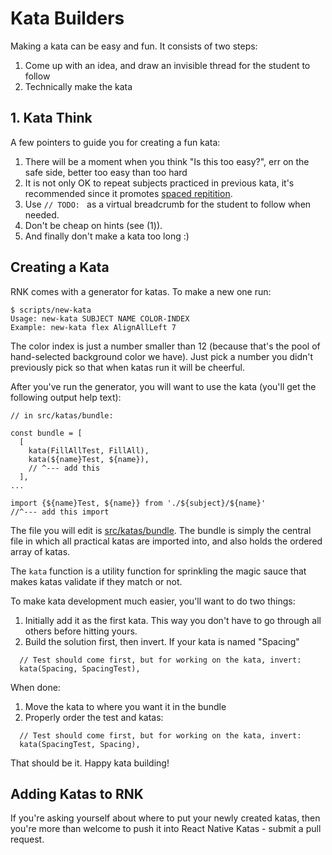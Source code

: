 # Kata Builders

Making a kata can be easy and fun. It consists of two steps:

1. Come up with an idea, and draw an invisible thread for the student to
   follow
2. Technically make the kata

## 1. Kata Think

A few pointers to guide you for creating a fun kata:

1. There will be a moment when you think "Is this too easy?", err on the safe side, better too easy than too hard
2. It is not only OK to repeat subjects practiced in previous kata, it's recommended since it promotes [spaced repitition](https://en.wikipedia.org/wiki/Spaced_repetition).
3. Use `// TODO: ` as a virtual breadcrumb for the student to follow when needed.
4. Don't be cheap on hints (see (1)).
5. And finally don't make a kata too long :)

## Creating a Kata

RNK comes with a generator for katas. To make a new one run:

```
$ scripts/new-kata
Usage: new-kata SUBJECT NAME COLOR-INDEX
Example: new-kata flex AlignAllLeft 7
```
The color index is just a number smaller than 12 (because that's the pool of hand-selected background
color we have). Just pick a number you didn't previously pick so that when katas run it will be cheerful.

After you've run the generator, you will want to use the kata (you'll get the following output help text):

```
// in src/katas/bundle:

const bundle = [
  [
    kata(FillAllTest, FillAll),
    kata(${name}Test, ${name}),
    // ^--- add this
  ],
...

import {${name}Test, ${name}} from './${subject}/${name}'
//^--- add this import
```

The file you will edit is [src/katas/bundle](src/katas/bundle). The bundle
is simply the central file in which all practical katas are imported into,
and also holds the ordered array of katas.

The `kata` function is a utility function for sprinkling the magic sauce that
makes katas validate if they match or not.


To make kata development much easier, you'll want to do two things:

1. Initially add it as the first kata. This way you don't have to go
through all others before hitting yours.
2. Build the solution first, then invert. If your kata is named "Spacing"

```
  // Test should come first, but for working on the kata, invert:
  kata(Spacing, SpacingTest),
```

When done:

1. Move the kata to where you want it in the bundle
2. Properly order the test and katas:

```
  // Test should come first, but for working on the kata, invert:
  kata(SpacingTest, Spacing),
```

That should be it. Happy kata building!


## Adding Katas to RNK

If you're asking yourself about where to put your newly created katas,
then you're more than welcome to push it into React Native Katas - submit
a pull request.


